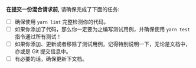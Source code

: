 **在提交一份混合请求前,** 请确保完成了下面的任务:

- [ ] 确保使用 `yarn lint` 完整检测你的代码。
- [ ] 如果你添加了代码，那么你一定要为之编写测试用例，并确保使用 `yarn test` 指令通过所有测试！
- [ ] 如果你添加、更新或者移除了测试用例，记得特别说明一下，无论是文档中，亦或是 Git 提交信息中。
- [ ] 有必要的话，确保更新下文档。
